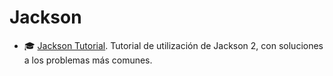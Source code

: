 # Jackson

- :mortar_board: [Jackson Tutorial](http://www.baeldung.com/jackson). Tutorial de utilización de Jackson 2, con soluciones a los problemas más comunes.
